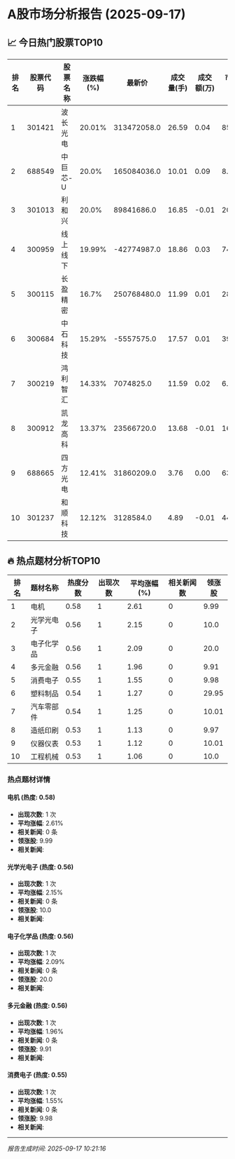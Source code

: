 # A股市场分析报告 (2025-09-17)

## 📈 今日热门股票TOP10

| 排名 | 股票代码 | 股票名称 | 涨跌幅(%) | 最新价 | 成交量(手) | 成交额(万) | 市盈率 | 市值(亿) |
|------|----------|----------|-----------|--------|------------|------------|--------|----------|
| 1 | 301421 | 波长光电 | 20.01% | 313472058.0 | 26.59 | 0.04 | 85.19 | -0.00 |
| 2 | 688549 | 中巨芯-U | 20.0% | 165084036.0 | 10.01 | 0.09 | 8.4 | -0.00 |
| 3 | 301013 | 利和兴 | 20.0% | 89841686.0 | 16.85 | -0.01 | 20.68 | -0.00 |
| 4 | 300959 | 线上线下 | 19.99% | -42774987.0 | 18.86 | 0.03 | 74.99 | 0.00 |
| 5 | 300115 | 长盈精密 | 16.7% | 250768480.0 | 11.99 | 0.01 | 28.88 | -0.00 |
| 6 | 300684 | 中石科技 | 15.29% | -5557575.0 | 17.57 | 0.01 | 39.9 | 0.00 |
| 7 | 300219 | 鸿利智汇 | 14.33% | 7074825.0 | 11.59 | 0.02 | 6.86 | -0.00 |
| 8 | 300912 | 凯龙高科 | 13.37% | 23566720.0 | 13.68 | -0.01 | 16.41 | 0.00 |
| 9 | 688665 | 四方光电 | 12.41% | 31860209.0 | 3.76 | 0.00 | 63.9 | 0.00 |
| 10 | 301237 | 和顺科技 | 12.12% | 3128584.0 | 4.89 | -0.01 | 44.61 | -0.00 |

## 🔥 热点题材分析TOP10

| 排名 | 题材名称 | 热度分数 | 出现次数 | 平均涨幅(%) | 相关新闻数 | 领涨股 |
|------|----------|----------|----------|-------------|------------|--------|
| 1 | 电机 | 0.58 | 1 | 2.61 | 0 | 9.99 |
| 2 | 光学光电子 | 0.56 | 1 | 2.15 | 0 | 10.0 |
| 3 | 电子化学品 | 0.56 | 1 | 2.09 | 0 | 20.0 |
| 4 | 多元金融 | 0.56 | 1 | 1.96 | 0 | 9.91 |
| 5 | 消费电子 | 0.55 | 1 | 1.55 | 0 | 9.98 |
| 6 | 塑料制品 | 0.54 | 1 | 1.27 | 0 | 29.95 |
| 7 | 汽车零部件 | 0.54 | 1 | 1.25 | 0 | 10.01 |
| 8 | 造纸印刷 | 0.53 | 1 | 1.13 | 0 | 9.97 |
| 9 | 仪器仪表 | 0.53 | 1 | 1.12 | 0 | 10.01 |
| 10 | 工程机械 | 0.53 | 1 | 1.06 | 0 | 10.0 |

### 热点题材详情


#### 电机 (热度: 0.58)
- **出现次数**: 1 次
- **平均涨幅**: 2.61%
- **相关新闻**: 0 条
- **领涨股**: 9.99
- **相关新闻**:

#### 光学光电子 (热度: 0.56)
- **出现次数**: 1 次
- **平均涨幅**: 2.15%
- **相关新闻**: 0 条
- **领涨股**: 10.0
- **相关新闻**:

#### 电子化学品 (热度: 0.56)
- **出现次数**: 1 次
- **平均涨幅**: 2.09%
- **相关新闻**: 0 条
- **领涨股**: 20.0
- **相关新闻**:

#### 多元金融 (热度: 0.56)
- **出现次数**: 1 次
- **平均涨幅**: 1.96%
- **相关新闻**: 0 条
- **领涨股**: 9.91
- **相关新闻**:

#### 消费电子 (热度: 0.55)
- **出现次数**: 1 次
- **平均涨幅**: 1.55%
- **相关新闻**: 0 条
- **领涨股**: 9.98
- **相关新闻**:

---
*报告生成时间: 2025-09-17 10:21:16*
